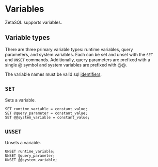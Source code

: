 

<!-- mdlint off(WHITESPACE_LINE_LENGTH) -->

# Variables

ZetaSQL supports variables.

## Variable types

There are three primary variable types: runtime variables, query parameters, and
system variables. Each can be set and unset with the `SET` and `UNSET` commands.
Additionally, query parameters are prefixed with a single @ symbol and system
variables are prefixed with @@.

The variable names must be valid sql [identifiers][link-to-sql-identifiers].

## `SET`

Sets a variable.

```
SET runtime_variable = constant_value;
SET @query_parameter = constant_value;
SET @@system_variable = constant_value;
```

## `UNSET`

Unsets a variable.

```
UNSET runtime_variable;
UNSET @query_parameter;
UNSET @@system_variable;
```

<!-- mdlint off(WHITESPACE_LINE_LENGTH) -->

[link-to-sql-identifiers]: https://github.com/google/zetasql/blob/master/docs/lexical.md#identifiers

<!-- mdlint on -->

